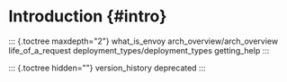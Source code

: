 Introduction {#intro}
============

::: {.toctree maxdepth="2"}
what_is_envoy arch_overview/arch_overview life_of_a\_request
deployment_types/deployment_types getting_help
:::

::: {.toctree hidden=""}
version_history deprecated
:::
